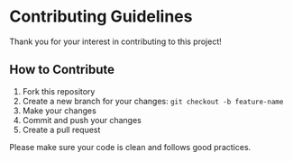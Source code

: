 # Contributing Guidelines

Thank you for your interest in contributing to this project!

## How to Contribute
1. Fork this repository
2. Create a new branch for your changes: `git checkout -b feature-name`
3. Make your changes
4. Commit and push your changes
5. Create a pull request

Please make sure your code is clean and follows good practices.
